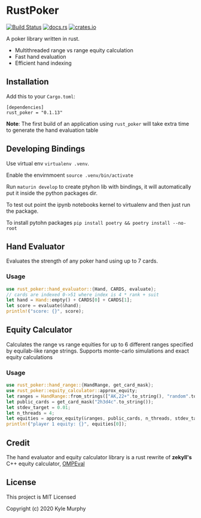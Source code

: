 # RustPoker

[![Build Status](https://travis-ci.org/kmurf1999/rust_poker.svg?branch=master)](https://travis-ci.org/kmurf1999/rust_poker)
[![docs.rs](https://docs.rs/rust_poker/badge.svg)](https://docs.rs/rust_poker)
[![crates.io](https://img.shields.io/crates/v/rust_poker.svg)](https://crates.io/crates/rust_poker)

A poker library written in rust.

 - Multithreaded range vs range equity calculation
 - Fast hand evaluation
 - Efficient hand indexing


## Installation

Add this to your `Cargo.toml`:
```
[dependencies]
rust_poker = "0.1.13"
```
**Note**: The first build of an application using `rust_poker` will take extra time to generate the hand evaluation table

## Developing Bindings

Use virtual env `virtualenv .venv`.

Enable the envirnmoent `source .venv/bin/activate`

Run `maturin develop` to create ptyhon lib with bindings, it will automatically put it inside the python packages dir.

To test out point the ipynb notebooks kernel to virtualenv and then just run the package.

To install pytohn packages `pip install poetry && poetry install --no-root`

## Hand Evaluator

Evaluates the strength of any poker hand using up to 7 cards.

### Usage

```rust
use rust_poker::hand_evaluator::{Hand, CARDS, evaluate};
// cards are indexed 0->51 where index is 4 * rank + suit
let hand = Hand::empty() + CARDS[0] + CARDS[1];
let score = evaluate(&hand);
println!("score: {}", score);
```

## Equity Calculator

Calculates the range vs range equities for up to 6 different ranges specified by equilab-like range strings.
Supports monte-carlo simulations and exact equity calculations

### Usage

```rust
use rust_poker::hand_range::{HandRange, get_card_mask};
use rust_poker::equity_calculator::approx_equity;
let ranges = HandRange::from_strings(["AK,22+".to_string(), "random".to_string()].to_vec());
let public_cards = get_card_mask("2h3d4c".to_string());
let stdev_target = 0.01;
let n_threads = 4;
let equities = approx_equity(&ranges, public_cards, n_threads, stdev_target);
println!("player 1 equity: {}", equities[0]);
```

## Credit

The hand evaluator and equity calculator library is a rust rewrite of **zekyll's** C++ equity calculator, [OMPEval](https://github.com/zekyll/OMPEval)

## License

This project is MIT Licensed

Copyright (c) 2020 Kyle Murphy
